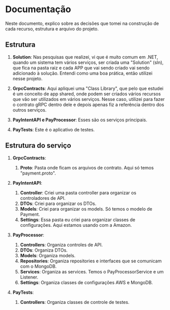 # Documentação 
Neste documento, explico sobre as decisões que tomei na construção de cada recurso, estrutura e arquivo do projeto.

## Estrutura

1. **Solution**: Nas pesquisas que realizei, vi que é muito comum em .NET, quando um sistema tem vários serviços, ser criada uma "Solution" (sln), que fica na pasta raiz e cada APP que vai sendo criado vai sendo adicionado à solução. Entendi como uma boa prática, então utilizei nesse projeto.

2. **GrpcContracts**: Aqui apliquei uma "Class Library", que pelo que estudei é um conceito de app shared, onde podem ser criados vários recursos que vão ser utilizados em vários serviços. Nesse caso, utilizei para fazer o contrato gRPC dentro dele e depois apenas fiz a referência dentro dos outros serviços.

3. **PayIntentAPI e PayProcessor**: Esses são os serviços principais.

4. **PayTests**: Este é o aplicativo de testes.

## Estrutura do serviço
1. **GrpcContracts**: 

    1. __Proto__: Pasta onde ficam os arquivos de contrato. Aqui só temos "payment.proto".

2. **PayIntentAPI**:
    
    1. **Controller**: Criei uma pasta controller para organizar os controladores de API.
    2. **DTOs**: Criei para organizar os DTOs.
    3. **Models**: Criei para organizar os models. Só temos o modelo de Payment.
    4. **Settings**: Essa pasta eu criei para organizar classes de configurações. Aqui estamos usando com a Amazon.

3. **PayProcessor**: 
    1. **Controllers**: Organiza controles de API.
    2. **DTOs**: Organiza DTOs.
    3. **Models**: Organiza models.
    4. **Repositories**: Organiza repositories e interfaces que se comunicam com o MongoDB.
    5. **Services**: Organiza as services. Temos o PayProcessorService e um Listener.
    6. **Settings**: Organiza classes de configurações AWS e MongoDB.

4. **PayTests**:
    1. **Controllers**: Organiza classes de controle de testes.
